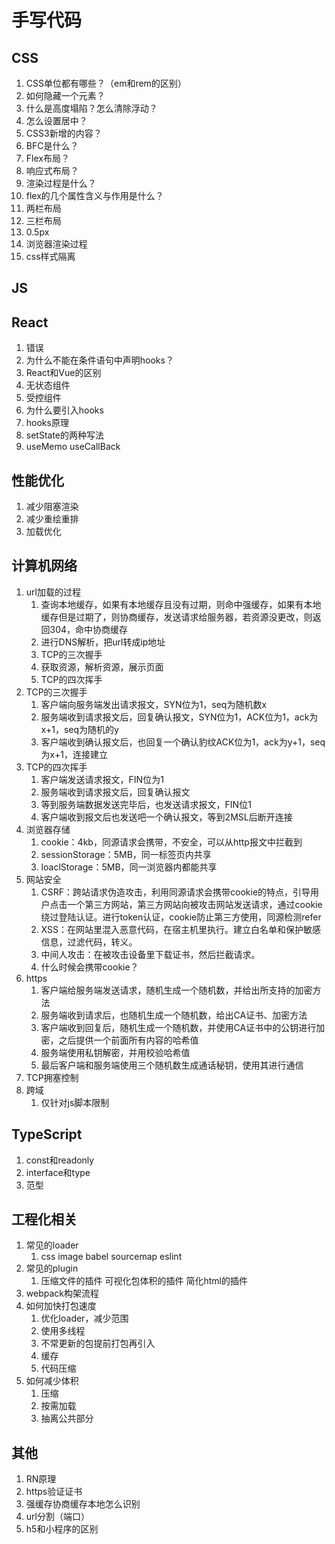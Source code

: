 # 手写代码

## CSS

1. CSS单位都有哪些？（em和rem的区别）
2. 如何隐藏一个元素？
3. 什么是高度塌陷？怎么清除浮动？
4. 怎么设置居中？
5. CSS3新增的内容？
6. BFC是什么？
7. Flex布局？
8. 响应式布局？
9. 渲染过程是什么？
10. flex的几个属性含义与作用是什么？
11. 两栏布局
12. 三栏布局
13. 0.5px
14. 浏览器渲染过程
15. css样式隔离

## JS

## React

1. 错误
2. 为什么不能在条件语句中声明hooks？
3. React和Vue的区别
4. 无状态组件
5. 受控组件
6. 为什么要引入hooks
7. hooks原理
8. setState的两种写法
9. useMemo useCallBack

## 性能优化

1. 减少阻塞渲染
2. 减少重绘重排
3. 加载优化

## 计算机网络

1. url加载的过程
   1. 查询本地缓存，如果有本地缓存且没有过期，则命中强缓存，如果有本地缓存但是过期了，则协商缓存，发送请求给服务器，若资源没更改，则返回304，命中协商缓存
   2. 进行DNS解析，把url转成ip地址
   3. TCP的三次握手
   4. 获取资源，解析资源，展示页面
   5. TCP的四次挥手
2. TCP的三次握手
   1. 客户端向服务端发出请求报文，SYN位为1，seq为随机数x
   2. 服务端收到请求报文后，回复确认报文，SYN位为1，ACK位为1，ack为x+1，seq为随机的y
   3. 客户端收到确认报文后，也回复一个确认豹纹ACK位为1，ack为y+1，seq为x+1，连接建立
3. TCP的四次挥手
   1. 客户端发送请求报文，FIN位为1
   2. 服务端收到请求报文后，回复确认报文
   3. 等到服务端数据发送完毕后，也发送请求报文，FIN位1
   4. 客户端收到报文后也发送吧一个确认报文，等到2MSL后断开连接
4. 浏览器存储
   1. cookie：4kb，同源请求会携带，不安全，可以从http报文中拦截到
   2. sessionStorage：5MB，同一标签页内共享
   3. loaclStorage：5MB，同一浏览器内都能共享
5. 网站安全
   1. CSRF：跨站请求伪造攻击，利用同源请求会携带cookie的特点，引导用户点击一个第三方网站，第三方网站向被攻击网站发送请求，通过cookie绕过登陆认证。进行token认证，cookie防止第三方使用，同源检测refer
   2. XSS：在网站里混入恶意代码，在宿主机里执行。建立白名单和保护敏感信息，过滤代码，转义。
   3. 中间人攻击：在被攻击设备里下载证书，然后拦截请求。
   4. 什么时候会携带cookie？
6. https
   1. 客户端给服务端发送请求，随机生成一个随机数，并给出所支持的加密方法
   2. 服务端收到请求后，也随机生成一个随机数，给出CA证书、加密方法
   3. 客户端收到回复后，随机生成一个随机数，并使用CA证书中的公钥进行加密，之后提供一个前面所有内容的哈希值
   4. 服务端使用私钥解密，并用校验哈希值
   5. 最后客户端和服务端使用三个随机数生成通话秘钥，使用其进行通信
7. TCP拥塞控制
8. 跨域
   1. 仅针对js脚本限制

## TypeScript

1. const和readonly
2. interface和type
3. 范型

## 工程化相关

1. 常见的loader
   1. css image babel sourcemap eslint
2. 常见的plugin
   1. 压缩文件的插件 可视化包体积的插件 简化html的插件
3. webpack构架流程
4. 如何加快打包速度
   1. 优化loader，减少范围
   2. 使用多线程
   3. 不常更新的包提前打包再引入
   4. 缓存
   5. 代码压缩
5. 如何减少体积
   1. 压缩
   2. 按需加载
   3. 抽离公共部分

## 其他

1. RN原理
2. https验证证书
3. 强缓存协商缓存本地怎么识别
4. url分割（端口）
5. h5和小程序的区别
